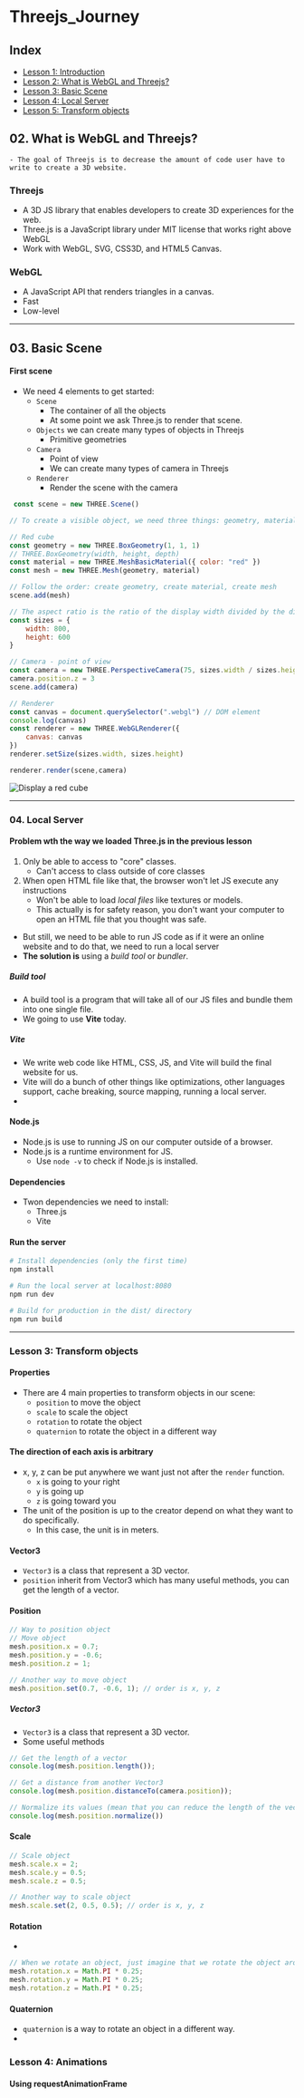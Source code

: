 # Threejs_Journey

## Index
- [Lesson 1: Introduction](#lesson-1-introduction)
- [Lesson 2: What is WebGL and Threejs?](#02-what-is-webgl-and-threejs)
- [Lesson 3: Basic Scene](#03-basic-scene)
- [Lesson 4: Local Server](#lesson-4-local-server)
- [Lesson 5: Transform objects](#lesson-5-transform-objects)

## 02. What is WebGL and Threejs?
```
- The goal of Threejs is to decrease the amount of code user have to write to create a 3D website.
```
### Threejs
- A 3D JS library that enables developers to create 3D experiences for the web.
- Three.js is a JavaScript library under MIT license that works right above WebGL
- Work with WebGL, SVG, CSS3D, and HTML5 Canvas.
### WebGL
- A JavaScript API that renders triangles in a canvas. 
- Fast
- Low-level 
<hr>

## 03. Basic Scene
#### First scene
- We need 4 elements to get started:
  - `Scene` 
    - The container of all the objects
    - At some point we ask Three.js to render that scene.
  - `Objects` we can create many types of objects in Threejs
    - Primitive geometries
  - `Camera` 
    - Point of view
    - We can create many types of camera in Threejs
  - `Renderer`
    - Render the scene with the camera

```js
 const scene = new THREE.Scene()

// To create a visible object, we need three things: geometry, material, mesh

// Red cube
const geometry = new THREE.BoxGeometry(1, 1, 1)
// THREE.BoxGeometry(width, height, depth)
const material = new THREE.MeshBasicMaterial({ color: "red" })
const mesh = new THREE.Mesh(geometry, material)

// Follow the order: create geometry, create material, create mesh
scene.add(mesh)

// The aspect ratio is the ratio of the display width divided by the display height.
const sizes = {
    width: 800,
    height: 600
}

// Camera - point of view
const camera = new THREE.PerspectiveCamera(75, sizes.width / sizes.height)
camera.position.z = 3
scene.add(camera)

// Renderer
const canvas = document.querySelector(".webgl") // DOM element
console.log(canvas)
const renderer = new THREE.WebGLRenderer({
    canvas: canvas
})
renderer.setSize(sizes.width, sizes.height)

renderer.render(scene,camera)

```
![Display a red cube](Graphic/1_.png)


<hr>

### 04. Local Server
#### Problem wth the way we loaded Three.js in the previous lesson
1. Only be able to access to "core" classes.
   - Can't access to class outside of core classes
2. When open HTML file like that, the browser won't let JS execute any instructions
   - Won't be able to load *local files* like textures or models.
   - This actually is for safety reason, you don't want your computer to open an HTML file that you thought was safe.
- But still, we need to be able to run JS code as if it were an online website and to do that, we need to  run  a local server
- **The solution is** using a *build tool* or *bundler*.

##### Build tool
- A build tool is a program that will take all of our JS files and bundle them into one single file.
- We going to use **Vite** today.

##### Vite
- We write web code like HTML, CSS, JS,  and Vite will build the final website for us.
- Vite will do a bunch of other things like optimizations, other languages support, cache breaking, source mapping, running a local server.
- 

#### Node.js
- Node.js is use to running JS on our computer outside of a browser. 
- Node.js is a runtime environment for JS.
  - Use `node -v` to check if Node.js is installed.

#### Dependencies
- Twon dependencies we need to install:
  - Three.js
  - Vite
#### Run the server
``` bash
# Install dependencies (only the first time)
npm install

# Run the local server at localhost:8080
npm run dev

# Build for production in the dist/ directory
npm run build
```

<hr>


### Lesson 3: Transform objects
#### Properties
- There are 4 main properties to transform  objects in our scene:
  - `position`  to move the object
  - `scale` to scale the object
  - `rotation` to rotate the object
  - `quaternion` to rotate the object in a different way

#### The direction of each axis is arbitrary
- x, y, z can be put anywhere we want just not after the `render` function.
  - `x` is going to your right
  - `y` is going up
  - `z` is going toward you 
- The unit of the position is up to the creator depend on what they want to do specifically.
  - In this case, the unit is in meters.

#### Vector3
- `Vector3` is a class that represent a 3D vector.
- `position` inherit from Vector3 which has many useful methods, you can get the length of a vector.




#### Position
```js
// Way to position object
// Move object
mesh.position.x = 0.7;
mesh.position.y = -0.6;
mesh.position.z = 1;

// Another way to move object
mesh.position.set(0.7, -0.6, 1); // order is x, y, z
```

##### Vector3
- `Vector3` is a class that represent a 3D vector.
- Some useful methods
```js
// Get the length of a vector
console.log(mesh.position.length());

// Get a distance from another Vector3
console.log(mesh.position.distanceTo(camera.position));

// Normalize its values (mean that you can reduce the length of the vector to 1)
console.log(mesh.position.normalize())
```

#### Scale
```js
// Scale object
mesh.scale.x = 2;
mesh.scale.y = 0.5;
mesh.scale.z = 0.5;

// Another way to scale object
mesh.scale.set(2, 0.5, 0.5); // order is x, y, z
```

#### Rotation
- 
```js
// When we rotate an object, just imagine that we rotate the object around the axis
mesh.rotation.x = Math.PI * 0.25; 
mesh.rotation.y = Math.PI * 0.25;
mesh.rotation.z = Math.PI * 0.25;

```

#### Quaternion
- `quaternion` is a way to rotate an object in a different way.
-  




### Lesson 4: Animations
#### Using requestAnimationFrame
